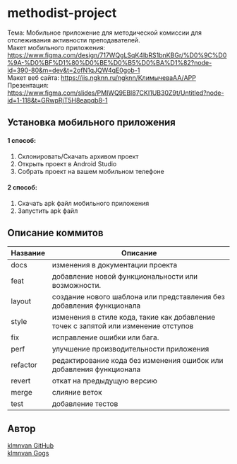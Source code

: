 # methodist-project
Тема: Мобильное приложение для методической комиссии для отслеживания активности преподавателей.  
Макет мобильного приложения: https://www.figma.com/design/717WQgLSqK4lbRS1bnKBGr/%D0%9C%D0%9A-%D0%BF%D1%80%D0%BE%D0%B5%D0%BA%D1%82?node-id=390-80&m=dev&t=2ofN1qJQW4qE0gob-1  
Макет веб сайта: https://iis.ngknn.ru/ngknn/КлимычеваАА/APP  
Презентация: https://www.figma.com/slides/PMIWQ9EBl87CKI1UB30Z9t/Untitled?node-id=1-118&t=GRwpRjT5H8eapqb8-1  

## Установка мобильного приложения
#### 1 способ:  
1. Склонировать/Скачать архивом проект
2. Открыть проект в Android Studio
3. Собрать проект на вашем мобильном телефоне  
#### 2 способ:  
1. Скачать apk файл мобильного приложения
2. Запустить apk файл   

## Описание коммитов
| Название | Описание                                                                            |
| -------- |-------------------------------------------------------------------------------------|
| docs     | изменения в документации проекта                                                    |
| feat     | добавление новой функциональности или возможности.                                  |
| layout   | создание нового шаблона или представления без добавления функционала                |
| style    | изменения в стиле кода, такие как добавление точек с запятой или изменение отступов |
| fix      | исправление ошибки или бага.                                                        |
| perf     | улучшение производительности приложения                                             |
| refactor | редактирование кода без изменения ошибок или добавления функционала                 |
| revert   | откат на предыдущую версию                                                          |
| merge    | слияние веток                                                                       |
| test     | добавление тестов                                                                   |

## Автор
[klmnvan GitHub](https://github.com/klmnvan)  
[klmnvan Gogs](http://gogs.ngknn.ru:3000/klmnvan)

